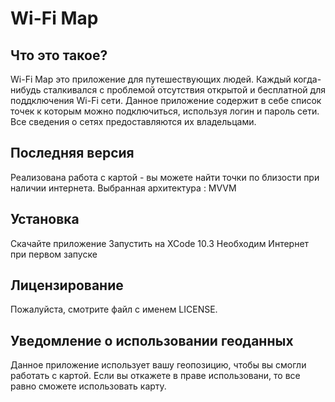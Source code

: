# Wi-Fi Map

Что это такое?
-----------

 Wi-Fi Map   это приложение для путешествующих людей. Каждый когда-нибудь сталкивался с проблемой отсутствия открытой и бесплатной для поддключения  Wi-Fi сети. Данное приложение содержит в себе список точек к которым можно подключиться, используя логин и пароль сети. Все сведения о сетях предоставляются их владельцами. 

Последняя версия
------------------
Реализована работа с картой - вы можете найти точки по близости при наличии интернета. 
Выбранная архитектура : MVVM

Установка
------------
Скачайте приложение
Запустить на XCode 10.3
Необходим Интернет при первом запуске
 

Лицензирование
---------

Пожалуйста, смотрите файл с именем LICENSE.

Уведомление о использовании геоданных
-----------------------------
Данное приложение использует вашу геопозицию, чтобы вы смогли работать с картой. Если вы откажете в праве использовани, то все равно сможете использовать карту. 
